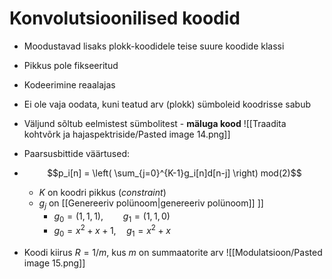 # Konvolutsioonilised koodid
- Moodustavad lisaks plokk-koodidele teise suure koodide klassi
- Pikkus pole fikseeritud
- Kodeerimine reaalajas 
- Ei ole vaja oodata, kuni teatud arv (plokk) sümboleid koodrisse sabub
- Väljund sõltub eelmistest sümbolitest - **mäluga kood**
 ![[Traadita kohtvõrk ja hajaspektriside/Pasted image 14.png]]

- Paarsusbittide väärtused: 

- $$p_i[n] = \left( \sum_{j=0}^{K-1}g_i[n]d[n-j] \right) mod(2)$$
	- $K$ on koodri pikkus (*constraint*)
	- $g_j$ on [[Genereeriv polünoom|genereeriv polünoom]]	]]
		- $g_0 = (1,1,1), \qquad g_1 = (1,1,0)$
		- $g_0 = x^2+x+1, \quad g_1 = x^2 + x$
- Koodi kiirus $R = 1/m$, kus $m$ on summaatorite arv
![[Modulatsioon/Pasted image 15.png]]
